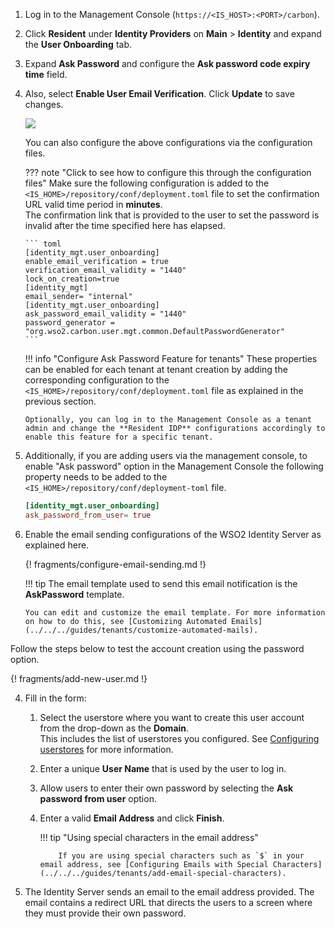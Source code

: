 1.  Log in to the Management Console (`https://<IS_HOST>:<PORT>/carbon`).

2.  Click **Resident** under **Identity Providers** on **Main** > **Identity** and expand the **User Onboarding** tab.

3.  Expand **Ask Password** and configure the **Ask password code expiry time** field. 

4.  Also, select **Enable User Email Verification**. Click **Update** to save changes.
                
    ![](/assets/img/fragments/resident-idp-ask-password-configs.png) 
    
    You can also configure the above configurations via the configuration
    files. 
    

    ??? note "Click to see how to configure this through the configuration files" 
        <a name="file-based-config"></a>
        Make sure the following configuration is added
        to the ` <IS_HOME>/repository/conf/deployment.toml ` file to set the
        confirmation URL valid time period in **minutes**.  
        The confirmation link that is provided to the user to set the
        password is invalid after the time specified here has elapsed.

        ``` toml
        [identity_mgt.user_onboarding]
        enable_email_verification = true
        verification_email_validity = "1440"
        lock_on_creation=true
        [identity_mgt] 
        email_sender= "internal"
        [identity_mgt.user_onboarding]
        ask_password_email_validity = "1440"
        password_generator = "org.wso2.carbon.user.mgt.common.DefaultPasswordGenerator"
        ```
    
    !!! info "Configure Ask Password Feature for tenants" 
        These properties can be enabled for each tenant at tenant creation by
        adding the corresponding configuration to the `
        <IS_HOME>/repository/conf/deployment.toml` file as explained in the previous section. 
            
        Optionally, you can log in to the Management Console as a tenant
        admin and change the **Resident IDP** configurations accordingly to enable this feature for a specific tenant.

5.  Additionally, if you are adding users via the management console, to
    enable "Ask password" option in the
    Management Console the following property needs to be added to the `
    <IS_HOME>/repository/conf/deployment-toml` file.

    ``` toml
    [identity_mgt.user_onboarding]
    ask_password_from_user= true
    ```

6.  Enable the email sending configurations of the WSO2 Identity Server
    as explained here.
    
    {! fragments/configure-email-sending.md !}

    !!! tip 
        The email template used to send this email notification is
        the **AskPassword** template.
    
        You can edit and customize the email template. For more information
        on how to do this, see [Customizing Automated Emails](../../../guides/tenants/customize-automated-mails).


Follow the steps below to test the account creation using the password option.

{! fragments/add-new-user.md !}

4.  Fill in the form:

    1.  Select the userstore where you want to create this user account
        from the drop-down as the **Domain**.  
        This includes the list of userstores you configured. See
        [Configuring userstores](../../../deploy/configure-user-stores/) for more
        information.
    2.  Enter a unique **User Name** that is used by the user to log in.

    3.  Allow users to enter their own password by selecting the **Ask
        password from user** option.

    4.  Enter a valid **Email Address** and click **Finish**.

        !!! tip "Using special characters in the email address"

                If you are using special characters such as `$` in your email address, see [Configuring Emails with Special Characters](../../../guides/tenants/add-email-special-characters). 

5.  The Identity Server sends an email to the email address provided.
    The email contains a redirect URL that directs the users to a screen
    where they must provide their own password.